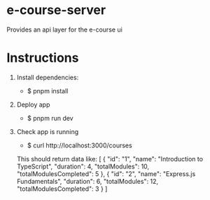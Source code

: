 # e-course-server
Provides an api layer for the e-course ui

# Instructions

1. Install dependencies:
    - $ pnpm install
  
2. Deploy app
    - $ pnpm run dev    

3. Check app is running
   - $ curl http://localhost:3000/courses

   This should return data like:
   [
        {
            "id": "1",
            "name": "Introduction to TypeScript",
            "duration": 4,
            "totalModules": 10,
            "totalModulesCompleted": 5
        },
        {
            "id": "2",
            "name": "Express.js Fundamentals",
            "duration": 6,
            "totalModules": 12,
            "totalModulesCompleted": 3
        }
    ]